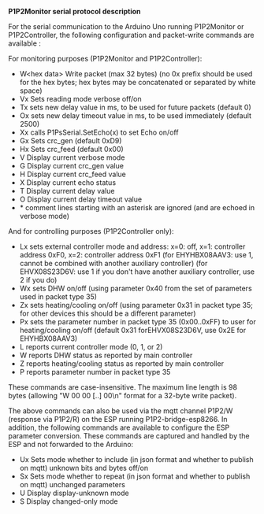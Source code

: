 **P1P2Monitor serial protocol description**

For the serial communication to the Arduino Uno running P1P2Monitor or P1P2Controller, the following configuration and packet-write commands are available :

For monitoring purposes (P1P2Monitor and P1P2Controller):

- W\<hex data\> Write packet (max 32 bytes) (no 0x prefix should be used for the hex bytes; hex bytes may be concatenated or separated by white space)
- Vx Sets reading mode verbose off/on
- Tx sets new delay value in ms, to be used for future packets (default 0)
- Ox sets new delay timeout value in ms, to be used immediately (default 2500)
- Xx calls P1PsSerial.SetEcho(x) to set Echo on/off
- Gx Sets crc_gen (default 0xD9)
- Hx Sets crc_feed (default 0x00)
- V  Display current verbose mode
- G  Display current crc_gen value
- H  Display current crc_feed value
- X  Display current echo status
- T  Display current delay value
- O  Display current delay timeout value
- \* comment lines starting with an asterisk are ignored (and are echoed in verbose mode)

And for controlling purposes (P1P2Controller only):
- Lx sets external controller mode and address: x=0: off, x=1: controller address 0xF0, x=2: controller address 0xF1
     (for EHYHBX08AAV3: use 1, cannot be combined with another auxiliary controller)
     (for EHVX08S23D6V: use 1 if you don't have another auxiliary controller, use 2 if you do)
- Wx sets DHW on/off (using parameter 0x40 from the set of parameters used in packet type 35)
- Zx sets heating/cooling on/off (using parameter 0x31 in packet type 35; for other devices this should be a different parameter)
- Px sets the parameter number in packet type 35 (0x00..0xFF) to user for heating/cooling on/off (default 0x31 forEHVX08S23D6V, use 0x2E for EHYHBX08AAV3)
- L reports current controller mode (0, 1, or 2)
- W reports DHW status as reported by main controller
- Z reports heating/cooling status as reported by main controller
- P reports parameter number in packet type 35

These commands are case-insensitive. The maximum line length is 98 bytes (allowing "W 00 00 [..] 00\n" format for a 32-byte write packet).

The above commands can also be used via the mqtt channel P1P2/W (response via P1P2/R) on the ESP running P1P2-bridge-esp8266. In addition, the following commands are 
available to configure the ESP parameter conversion. These commands are captured and handled by the ESP and not forwarded to the Arduino:

- Ux Sets mode whether to include (in json format and whether to publish on mqtt) unknown bits and bytes off/on
- Sx Sets mode whether to repeat (in json format and whether to publish on mqtt) unchanged parameters
- U  Display display-unknown mode
- S  Display changed-only mode

